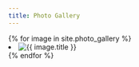 ```yaml
---
title: Photo Gallery
---
```


<div class="gallery">
  {% for image in site.photo_gallery %}
    <li>
      <img src="{{ image.image_path }}" alt="{{ image.title }}">
    </li>
  {% endfor %}
</div>

